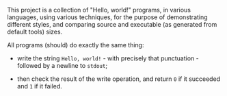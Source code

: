 This project is a collection of "Hello, world!" programs, in various languages,
using various techniques, for the purpose of demonstrating different styles,
and comparing source and executable (as generated from default tools) sizes.

All programs (should) do exactly the same thing:

*   write the string `Hello, world!` - with precisely that punctuation -
    followed by a newline to `stdout`;
    
*   then check the result of the write operation, and return `0` if it succeeded
    and `1` if it failed.
